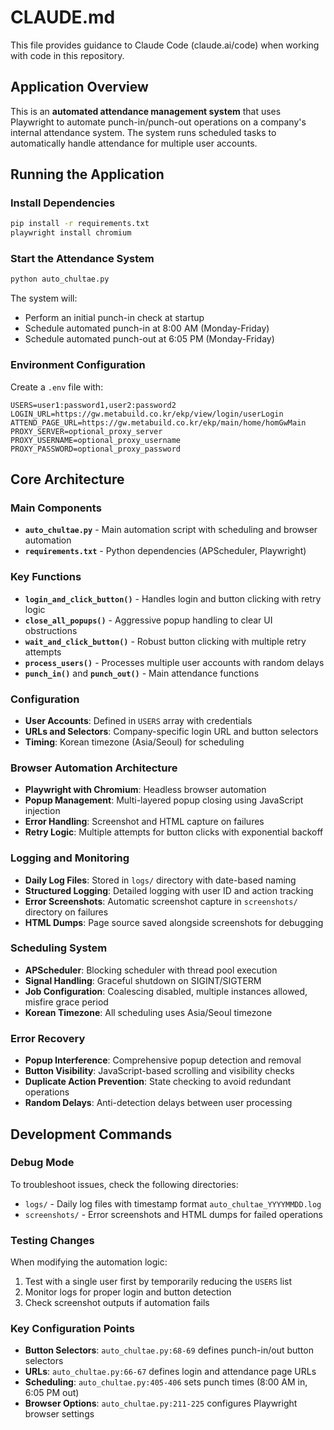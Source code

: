 # CLAUDE.md

This file provides guidance to Claude Code (claude.ai/code) when working with code in this repository.

## Application Overview

This is an **automated attendance management system** that uses Playwright to automate punch-in/punch-out operations on a company's internal attendance system. The system runs scheduled tasks to automatically handle attendance for multiple user accounts.

## Running the Application

### Install Dependencies
```bash
pip install -r requirements.txt
playwright install chromium
```

### Start the Attendance System
```bash
python auto_chultae.py
```
The system will:
- Perform an initial punch-in check at startup
- Schedule automated punch-in at 8:00 AM (Monday-Friday)
- Schedule automated punch-out at 6:05 PM (Monday-Friday)

### Environment Configuration
Create a `.env` file with:
```
USERS=user1:password1,user2:password2
LOGIN_URL=https://gw.metabuild.co.kr/ekp/view/login/userLogin
ATTEND_PAGE_URL=https://gw.metabuild.co.kr/ekp/main/home/homGwMain
PROXY_SERVER=optional_proxy_server
PROXY_USERNAME=optional_proxy_username
PROXY_PASSWORD=optional_proxy_password
```

## Core Architecture

### Main Components
- **`auto_chultae.py`** - Main automation script with scheduling and browser automation
- **`requirements.txt`** - Python dependencies (APScheduler, Playwright)

### Key Functions
- **`login_and_click_button()`** - Handles login and button clicking with retry logic
- **`close_all_popups()`** - Aggressive popup handling to clear UI obstructions
- **`wait_and_click_button()`** - Robust button clicking with multiple retry attempts
- **`process_users()`** - Processes multiple user accounts with random delays
- **`punch_in()`** and **`punch_out()`** - Main attendance functions

### Configuration
- **User Accounts**: Defined in `USERS` array with credentials
- **URLs and Selectors**: Company-specific login URL and button selectors
- **Timing**: Korean timezone (Asia/Seoul) for scheduling

### Browser Automation Architecture
- **Playwright with Chromium**: Headless browser automation
- **Popup Management**: Multi-layered popup closing using JavaScript injection
- **Error Handling**: Screenshot and HTML capture on failures
- **Retry Logic**: Multiple attempts for button clicks with exponential backoff

### Logging and Monitoring
- **Daily Log Files**: Stored in `logs/` directory with date-based naming
- **Structured Logging**: Detailed logging with user ID and action tracking
- **Error Screenshots**: Automatic screenshot capture in `screenshots/` directory on failures
- **HTML Dumps**: Page source saved alongside screenshots for debugging

### Scheduling System
- **APScheduler**: Blocking scheduler with thread pool execution
- **Signal Handling**: Graceful shutdown on SIGINT/SIGTERM
- **Job Configuration**: Coalescing disabled, multiple instances allowed, misfire grace period
- **Korean Timezone**: All scheduling uses Asia/Seoul timezone

### Error Recovery
- **Popup Interference**: Comprehensive popup detection and removal
- **Button Visibility**: JavaScript-based scrolling and visibility checks  
- **Duplicate Action Prevention**: State checking to avoid redundant operations
- **Random Delays**: Anti-detection delays between user processing

## Development Commands

### Debug Mode
To troubleshoot issues, check the following directories:
- `logs/` - Daily log files with timestamp format `auto_chultae_YYYYMMDD.log`
- `screenshots/` - Error screenshots and HTML dumps for failed operations

### Testing Changes
When modifying the automation logic:
1. Test with a single user first by temporarily reducing the `USERS` list
2. Monitor logs for proper login and button detection
3. Check screenshot outputs if automation fails

### Key Configuration Points
- **Button Selectors**: `auto_chultae.py:68-69` defines punch-in/out button selectors
- **URLs**: `auto_chultae.py:66-67` defines login and attendance page URLs  
- **Scheduling**: `auto_chultae.py:405-406` sets punch times (8:00 AM in, 6:05 PM out)
- **Browser Options**: `auto_chultae.py:211-225` configures Playwright browser settings